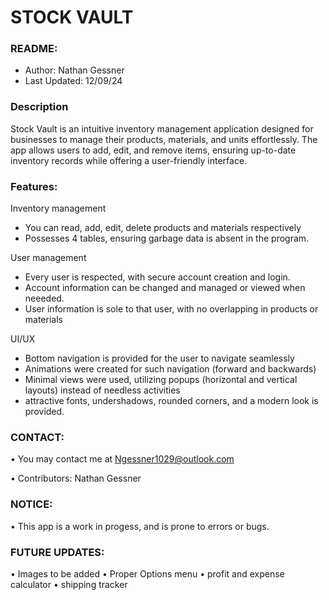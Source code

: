 # **STOCK VAULT**

### README:
- Author: Nathan Gessner
- Last Updated: 12/09/24  

### Description

Stock Vault is an intuitive inventory management application 
designed for businesses to manage their products, materials, 
and units effortlessly. The app allows users to add, edit, and 
remove items, ensuring up-to-date inventory records while offering
a user-friendly interface.

### Features:
Inventory management
   - You can read, add, edit, delete products and materials respectively
   - Possesses 4 tables, ensuring garbage data is absent in the program.

User management
   - Every user is respected, with secure account creation and login.
   - Account information can be changed and managed or viewed when neeeded.
   - User information is sole to that user, with no overlapping in products or materials

UI/UX
   - Bottom navigation is provided for the user to navigate seamlessly
   - Animations were created for such navigation (forward and backwards)
   - Minimal views were used, utilizing popups (horizontal and vertical layouts)
    instead of needless activities
   - attractive fonts, undershadows, rounded corners, and a modern look is provided. 

### CONTACT:

• You may contact me at Ngessner1029@outlook.com  

• Contributors: Nathan Gessner


### NOTICE:  

• This app is a work in progess, and is prone to errors or bugs.

### FUTURE UPDATES:  

• Images to be added
• Proper Options menu
• profit and expense calculator 
• shipping tracker 
